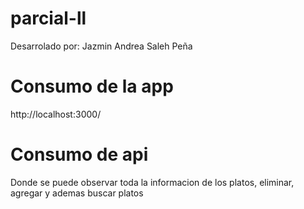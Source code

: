 # parcial-ll
Desarrolado por: Jazmin Andrea Saleh Peña 

# Consumo de la app
http://localhost:3000/

# Consumo de api
Donde se puede observar toda la informacion de los platos, eliminar, agregar y ademas buscar platos 
